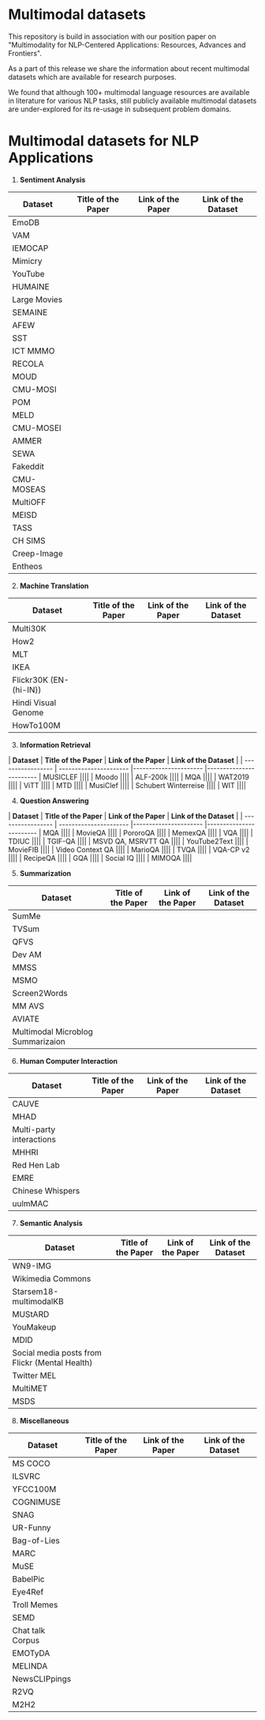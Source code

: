# Multimodal datasets

This repository is build in association with our position paper on "Multimodality for NLP-Centered Applications: Resources, Advances and
Frontiers".

As a part of this release we share the information about recent multimodal datasets which are available for research purposes.

We found that although 100+ multimodal language resources are available in literature for various NLP tasks, still publicly available multimodal datasets are under-explored for its re-usage in subsequent problem domains.

# Multimodal datasets for NLP Applications

1. **Sentiment Analysis**

| **Dataset**       | **Title of the Paper** | **Link of the Paper** | **Link of the Dataset** |
| ----------------- | ---------------------- |---------------------- |------------------------ |
| EmoDB|||| 
| VAM ||||
| IEMOCAP||||
| Mimicry||||
| YouTube||||
| HUMAINE||||
| Large Movies||||
| SEMAINE||||
| AFEW||||
| SST||||
| ICT MMMO||||
| RECOLA||||
| MOUD||||
| CMU-MOSI||||
| POM||||
| MELD||||
| CMU-MOSEI||||
| AMMER||||
| SEWA||||
| Fakeddit||||
| CMU-MOSEAS||||
| MultiOFF||||
| MEISD||||
| TASS||||
| CH SIMS||||
| Creep-Image||||
| Entheos||||
 

2. **Machine Translation**

| **Dataset**       | **Title of the Paper** | **Link of the Paper** | **Link of the Dataset** |
| ----------------- | ---------------------- |---------------------- |------------------------ |
| Multi30K||||
| How2||||
| MLT ||||
| IKEA ||||
| Flickr30K (EN- (hi-IN)) ||||
| Hindi Visual Genome ||||
| HowTo100M ||||


3. **Information Retrieval**

| **Dataset**       | **Title of the Paper** | **Link of the Paper** | **Link of the Dataset** |
| ----------------- | ---------------------- |---------------------- |------------------------ | MUSICLEF ||||
| Moodo ||||
| ALF-200k ||||
| MQA ||||
| WAT2019 ||||
| ViTT ||||
| MTD ||||
| MusiClef ||||
| Schubert Winterreise ||||
| WIT ||||

4. **Question Answering**

| **Dataset**       | **Title of the Paper** | **Link of the Paper** | **Link of the Dataset** |
| ----------------- | ---------------------- |---------------------- |------------------------ | MQA ||||
| MovieQA ||||
| PororoQA ||||
| MemexQA ||||
| VQA ||||
| TDIUC ||||
| TGIF-QA ||||
| MSVD QA, MSRVTT QA ||||
| YouTube2Text ||||
| MovieFIB ||||
| Video Context QA ||||
| MarioQA ||||
| TVQA ||||
| VQA-CP v2 ||||
| RecipeQA ||||
| GQA ||||
| Social IQ ||||
| MIMOQA ||||


5. **Summarization**

| **Dataset**       | **Title of the Paper** | **Link of the Paper** | **Link of the Dataset** |
| ----------------- | ---------------------- |---------------------- |------------------------ |
| SumMe ||||
| TVSum ||||
| QFVS ||||
| Dev AM ||||
| MMSS ||||
| MSMO ||||
| Screen2Words ||||
| MM AVS ||||
| AVIATE ||||
| Multimodal Microblog Summarizaion ||||


6. **Human Computer Interaction**

| **Dataset**       | **Title of the Paper** | **Link of the Paper** | **Link of the Dataset** |
| ----------------- | ---------------------- |---------------------- |------------------------ |
| CAUVE ||||
| MHAD ||||
| Multi-party interactions ||||
| MHHRI ||||
| Red Hen Lab ||||
| EMRE ||||
| Chinese Whispers ||||
| uulmMAC ||||

7. **Semantic Analysis**

| **Dataset**       | **Title of the Paper** | **Link of the Paper** | **Link of the Dataset** |
| ----------------- | ---------------------- |---------------------- |------------------------ |
| WN9-IMG ||||
| Wikimedia Commons ||||
| Starsem18-multimodalKB ||||
| MUStARD ||||
| YouMakeup ||||
| MDID ||||
| Social media posts from Flickr (Mental Health) ||||
| Twitter MEL ||||
| MultiMET ||||
| MSDS ||||

8. **Miscellaneous**

| **Dataset**       | **Title of the Paper** | **Link of the Paper** | **Link of the Dataset** |
| ----------------- | ---------------------- |---------------------- |------------------------ |
| MS COCO ||||
| ILSVRC ||||
| YFCC100M ||||
| COGNIMUSE ||||
| SNAG ||||
| UR-Funny ||||
| Bag-of-Lies ||||
| MARC ||||
| MuSE ||||
| BabelPic ||||
| Eye4Ref ||||
| Troll Memes ||||
| SEMD ||||
| Chat talk Corpus ||||
| EMOTyDA ||||
| MELINDA ||||
| NewsCLIPpings ||||
| R2VQ ||||
| M2H2 ||||
